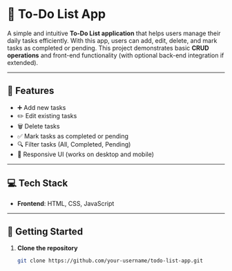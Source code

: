 # 📝 To-Do List App

A simple and intuitive **To-Do List application** that helps users manage their daily tasks efficiently. With this app, users can add, edit, delete, and mark tasks as completed or pending. This project demonstrates basic **CRUD operations** and front-end functionality (with optional back-end integration if extended).

---

## 🔧 Features
- ➕ Add new tasks  
- ✏️ Edit existing tasks  
- 🗑️ Delete tasks  
- ✅ Mark tasks as completed or pending  
- 🔍 Filter tasks (All, Completed, Pending)  
- 📱 Responsive UI (works on desktop and mobile)

---

## 💻 Tech Stack
- **Frontend**: HTML, CSS, JavaScript
  
---

## 🚀 Getting Started

1. **Clone the repository**
   ```bash
   git clone https://github.com/your-username/todo-list-app.git
